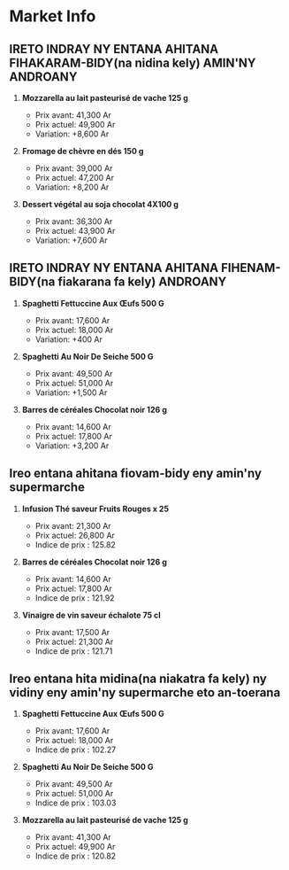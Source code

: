 # Market Info

## IRETO INDRAY NY ENTANA AHITANA FIHAKARAM-BIDY(na nidina kely) AMIN'NY ANDROANY

1. **Mozzarella au lait pasteurisé de vache 125 g**
   - Prix avant: 41,300 Ar
   - Prix actuel: 49,900 Ar
   - Variation: +8,600 Ar

2. **Fromage de chèvre en dés 150 g**
   - Prix avant: 39,000 Ar
   - Prix actuel: 47,200 Ar
   - Variation: +8,200 Ar

3. **Dessert végétal au soja chocolat 4X100 g**
   - Prix avant: 36,300 Ar
   - Prix actuel: 43,900 Ar
   - Variation: +7,600 Ar

## IRETO INDRAY NY ENTANA AHITANA FIHENAM-BIDY(na fiakarana fa kely) ANDROANY

1. **Spaghetti Fettuccine Aux Œufs 500  G**
   - Prix avant: 17,600 Ar
   - Prix actuel: 18,000 Ar
   - Variation: +400 Ar

2. **Spaghetti Au Noir De Seiche 500 G**
   - Prix avant: 49,500 Ar
   - Prix actuel: 51,000 Ar
   - Variation: +1,500 Ar

3. **Barres de céréales Chocolat noir 126 g**
   - Prix avant: 14,600 Ar
   - Prix actuel: 17,800 Ar
   - Variation: +3,200 Ar

## Ireo entana ahitana fiovam-bidy eny amin'ny supermarche

1. **Infusion Thé saveur Fruits Rouges x 25**
   - Prix avant: 21,300 Ar
   - Prix actuel: 26,800 Ar
   - Indice de prix : 125.82

2. **Barres de céréales Chocolat noir 126 g**
   - Prix avant: 14,600 Ar
   - Prix actuel: 17,800 Ar
   - Indice de prix : 121.92

3. **Vinaigre de vin saveur échalote 75 cl**
   - Prix avant: 17,500 Ar
   - Prix actuel: 21,300 Ar
   - Indice de prix : 121.71

## Ireo entana hita midina(na niakatra fa kely) ny vidiny eny amin'ny supermarche eto an-toerana

1. **Spaghetti Fettuccine Aux Œufs 500  G**
   - Prix avant: 17,600 Ar
   - Prix actuel: 18,000 Ar
   - Indice de prix : 102.27

2. **Spaghetti Au Noir De Seiche 500 G**
   - Prix avant: 49,500 Ar
   - Prix actuel: 51,000 Ar
   - Indice de prix : 103.03

3. **Mozzarella au lait pasteurisé de vache 125 g**
   - Prix avant: 41,300 Ar
   - Prix actuel: 49,900 Ar
   - Indice de prix : 120.82

